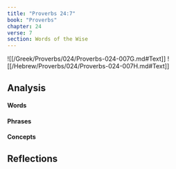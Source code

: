 ```yaml
---
title: "Proverbs 24:7"
book: "Proverbs"
chapter: 24
verse: 7
section: Words of the Wise
---
```

![[/Greek/Proverbs/024/Proverbs-024-007G.md#Text]]
![[/Hebrew/Proverbs/024/Proverbs-024-007H.md#Text]]

## Analysis

#### Words

#### Phrases

#### Concepts

## Reflections
